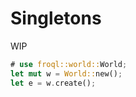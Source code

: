 # Singletons

WIP

```rust
# use froql::world::World;
let mut w = World::new();
let e = w.create();
```

